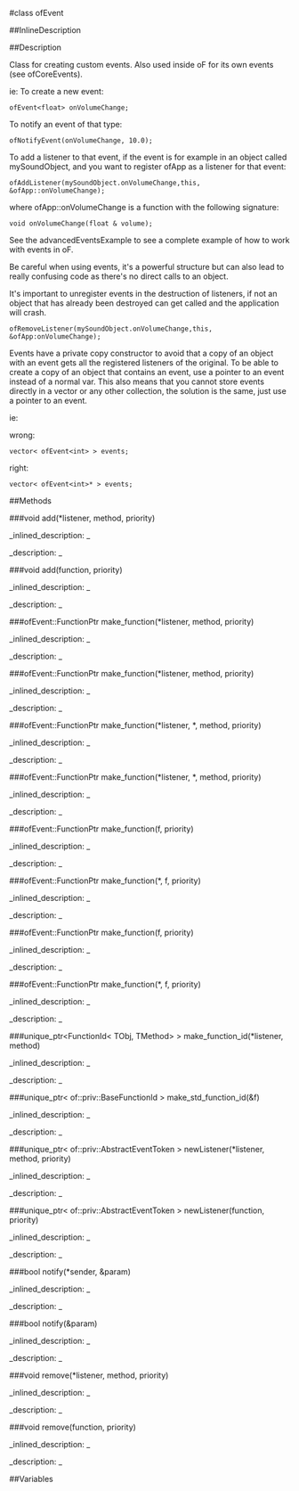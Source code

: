 #class ofEvent


<!--
_visible: True_
_advanced: False_
_istemplated: False_
_extends: of::priv::BaseEvent<of::priv::Function<T, Mutex>, Mutex>_
-->

##InlineDescription






##Description

Class for creating custom events. Also used inside oF for its own events (see ofCoreEvents).

ie: To create a new event:

~~~~{.cpp}
ofEvent<float> onVolumeChange;
~~~~

To notify an event of that type:

~~~~{.cpp}
ofNotifyEvent(onVolumeChange, 10.0);
~~~~

To add a listener to that event, if the event is for example in an object called mySoundObject, and you want to register ofApp as a listener for that event:

~~~~{.cpp}
ofAddListener(mySoundObject.onVolumeChange,this, &ofApp::onVolumeChange);
~~~~

where ofApp::onVolumeChange is a function with the following signature:

~~~~{.cpp}
void onVolumeChange(float & volume);
~~~~

See the advancedEventsExample to see a complete example of how to work with events in oF.

Be careful when using events, it's a powerful structure but can also lead to really confusing code as there's no direct calls to an object. 

It's important to unregister events in the destruction of listeners, if not an object that has already been destroyed can get called and the application will crash.

~~~~{.cpp}
ofRemoveListener(mySoundObject.onVolumeChange,this, &ofApp:onVolumeChange);
~~~~

Events have a private copy constructor to avoid that a copy of an object with an event gets all the registered listeners of the original. To be able to create a copy of an object that contains an event, use a pointer to an event instead of a normal var. This also means that you cannot store events directly in a vector or any other collection, the solution is the same, just use a pointer to an event.

ie:

wrong:  
~~~~{.cpp}
vector< ofEvent<int> > events;
~~~~

right:  
~~~~{.cpp}
vector< ofEvent<int>* > events;
~~~~





##Methods



###void add(*listener, method, priority)

<!--
_syntax: add(*listener, method, priority)_
_name: add_
_returns: void_
_returns_description: _
_parameters: TObj *listener, TMethod method, int priority_
_access: public_
_version_started: 0.9.0_
_version_deprecated: _
_summary: _
_constant: False_
_static: False_
_visible: True_
_advanced: False_
-->

_inlined_description: _







_description: _







<!----------------------------------------------------------------------------->

###void add(function, priority)

<!--
_syntax: add(function, priority)_
_name: add_
_returns: void_
_returns_description: _
_parameters: TFunction function, int priority_
_access: public_
_version_started: 0.9.0_
_version_deprecated: _
_summary: _
_constant: False_
_static: False_
_visible: True_
_advanced: False_
-->

_inlined_description: _







_description: _







<!----------------------------------------------------------------------------->

###ofEvent::FunctionPtr make_function(*listener, method, priority)

<!--
_syntax: make_function(*listener, method, priority)_
_name: make_function_
_returns: ofEvent::FunctionPtr_
_returns_description: _
_parameters: TObj *listener, bool (TObj::*)(T &) method, int priority_
_access: protected_
_version_started: 0.9.0_
_version_deprecated: _
_summary: _
_constant: False_
_static: False_
_visible: True_
_advanced: False_
-->

_inlined_description: _







_description: _







<!----------------------------------------------------------------------------->

###ofEvent::FunctionPtr make_function(*listener, method, priority)

<!--
_syntax: make_function(*listener, method, priority)_
_name: make_function_
_returns: ofEvent::FunctionPtr_
_returns_description: _
_parameters: TObj *listener, void (TObj::*)(T &) method, int priority_
_access: protected_
_version_started: 0.9.0_
_version_deprecated: _
_summary: _
_constant: False_
_static: False_
_visible: True_
_advanced: False_
-->

_inlined_description: _







_description: _







<!----------------------------------------------------------------------------->

###ofEvent::FunctionPtr make_function(*listener, *, method, priority)

<!--
_syntax: make_function(*listener, *, method, priority)_
_name: make_function_
_returns: ofEvent::FunctionPtr_
_returns_description: _
_parameters: TObj *listener, bool (TObj::*)(const void *, T &) method, int priority_
_access: protected_
_version_started: 0.9.0_
_version_deprecated: _
_summary: _
_constant: False_
_static: False_
_visible: True_
_advanced: False_
-->

_inlined_description: _







_description: _







<!----------------------------------------------------------------------------->

###ofEvent::FunctionPtr make_function(*listener, *, method, priority)

<!--
_syntax: make_function(*listener, *, method, priority)_
_name: make_function_
_returns: ofEvent::FunctionPtr_
_returns_description: _
_parameters: TObj *listener, void (TObj::*)(const void *, T &) method, int priority_
_access: protected_
_version_started: 0.9.0_
_version_deprecated: _
_summary: _
_constant: False_
_static: False_
_visible: True_
_advanced: False_
-->

_inlined_description: _







_description: _







<!----------------------------------------------------------------------------->

###ofEvent::FunctionPtr make_function(f, priority)

<!--
_syntax: make_function(f, priority)_
_name: make_function_
_returns: ofEvent::FunctionPtr_
_returns_description: _
_parameters: function< bool (T &) > f, int priority_
_access: protected_
_version_started: 0.9.0_
_version_deprecated: _
_summary: _
_constant: False_
_static: False_
_visible: True_
_advanced: False_
-->

_inlined_description: _







_description: _







<!----------------------------------------------------------------------------->

###ofEvent::FunctionPtr make_function(*, f, priority)

<!--
_syntax: make_function(*, f, priority)_
_name: make_function_
_returns: ofEvent::FunctionPtr_
_returns_description: _
_parameters: function< bool (const void *, T &) > f, int priority_
_access: protected_
_version_started: 0.9.0_
_version_deprecated: _
_summary: _
_constant: False_
_static: False_
_visible: True_
_advanced: False_
-->

_inlined_description: _







_description: _







<!----------------------------------------------------------------------------->

###ofEvent::FunctionPtr make_function(f, priority)

<!--
_syntax: make_function(f, priority)_
_name: make_function_
_returns: ofEvent::FunctionPtr_
_returns_description: _
_parameters: function< void (T &) > f, int priority_
_access: protected_
_version_started: 0.9.0_
_version_deprecated: _
_summary: _
_constant: False_
_static: False_
_visible: True_
_advanced: False_
-->

_inlined_description: _







_description: _







<!----------------------------------------------------------------------------->

###ofEvent::FunctionPtr make_function(*, f, priority)

<!--
_syntax: make_function(*, f, priority)_
_name: make_function_
_returns: ofEvent::FunctionPtr_
_returns_description: _
_parameters: function< void (const void *, T &) > f, int priority_
_access: protected_
_version_started: 0.9.0_
_version_deprecated: _
_summary: _
_constant: False_
_static: False_
_visible: True_
_advanced: False_
-->

_inlined_description: _







_description: _







<!----------------------------------------------------------------------------->

###unique_ptr<FunctionId< TObj, TMethod>  > make_function_id(*listener, method)

<!--
_syntax: make_function_id(*listener, method)_
_name: make_function_id_
_returns: unique_ptr<FunctionId< TObj, TMethod>  >_
_returns_description: _
_parameters: TObj *listener, TMethod method_
_access: protected_
_version_started: 0.9.0_
_version_deprecated: _
_summary: _
_constant: False_
_static: False_
_visible: True_
_advanced: False_
-->

_inlined_description: _







_description: _







<!----------------------------------------------------------------------------->

###unique_ptr< of::priv::BaseFunctionId > make_std_function_id(&f)

<!--
_syntax: make_std_function_id(&f)_
_name: make_std_function_id_
_returns: unique_ptr< of::priv::BaseFunctionId >_
_returns_description: _
_parameters: const F &f_
_access: protected_
_version_started: 0.10.0_
_version_deprecated: _
_summary: _
_constant: False_
_static: False_
_visible: True_
_advanced: False_
-->

_inlined_description: _







_description: _







<!----------------------------------------------------------------------------->

###unique_ptr< of::priv::AbstractEventToken > newListener(*listener, method, priority)

<!--
_syntax: newListener(*listener, method, priority)_
_name: newListener_
_returns: unique_ptr< of::priv::AbstractEventToken >_
_returns_description: _
_parameters: TObj *listener, TMethod method, int priority_
_access: public_
_version_started: 0.10.0_
_version_deprecated: _
_summary: _
_constant: False_
_static: False_
_visible: True_
_advanced: False_
-->

_inlined_description: _







_description: _







<!----------------------------------------------------------------------------->

###unique_ptr< of::priv::AbstractEventToken > newListener(function, priority)

<!--
_syntax: newListener(function, priority)_
_name: newListener_
_returns: unique_ptr< of::priv::AbstractEventToken >_
_returns_description: _
_parameters: TFunction function, int priority_
_access: public_
_version_started: 0.10.0_
_version_deprecated: _
_summary: _
_constant: False_
_static: False_
_visible: True_
_advanced: False_
-->

_inlined_description: _







_description: _







<!----------------------------------------------------------------------------->

###bool notify(*sender, &param)

<!--
_syntax: notify(*sender, &param)_
_name: notify_
_returns: bool_
_returns_description: _
_parameters: const void *sender, T &param_
_access: public_
_version_started: 0.9.0_
_version_deprecated: _
_summary: _
_constant: False_
_static: False_
_visible: True_
_advanced: False_
-->

_inlined_description: _







_description: _







<!----------------------------------------------------------------------------->

###bool notify(&param)

<!--
_syntax: notify(&param)_
_name: notify_
_returns: bool_
_returns_description: _
_parameters: T &param_
_access: public_
_version_started: 0.10.0_
_version_deprecated: _
_summary: _
_constant: False_
_static: False_
_visible: True_
_advanced: False_
-->

_inlined_description: _







_description: _







<!----------------------------------------------------------------------------->

###void remove(*listener, method, priority)

<!--
_syntax: remove(*listener, method, priority)_
_name: remove_
_returns: void_
_returns_description: _
_parameters: TObj *listener, TMethod method, int priority_
_access: public_
_version_started: 0.9.0_
_version_deprecated: _
_summary: _
_constant: False_
_static: False_
_visible: True_
_advanced: False_
-->

_inlined_description: _







_description: _







<!----------------------------------------------------------------------------->

###void remove(function, priority)

<!--
_syntax: remove(function, priority)_
_name: remove_
_returns: void_
_returns_description: _
_parameters: TFunction function, int priority_
_access: public_
_version_started: 0.9.0_
_version_deprecated: _
_summary: _
_constant: False_
_static: False_
_visible: True_
_advanced: False_
-->

_inlined_description: _







_description: _







<!----------------------------------------------------------------------------->

##Variables



